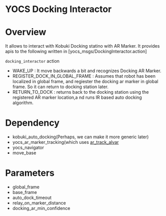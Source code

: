 YOCS Docking Interactor
=======================

# Overview 

It allows to interact with Kobuki Docking statino with AR Marker. It provides apis to the following written in [yocs_msgs/DockingInteractor.action]

`docking_interactor` action

* WAKE_UP : It move backwards a bit and recognizes Docking AR Marker.
* REGISTER_DOCK_IN_GLOBAL_FRAME : Assumes that robot has been localized in global frame, and regiester the docking ar marker in global frame. So it can return to docking station later.
* RETURN_TO_DOCK : returns back to the docking station using the registered AR marker location,a nd runs IR based auto docking algorithm. 

# Dependency

* kobuki_auto_docking(Perhaps, we can make it more generic later)
* yocs_ar_marker_tracking(which uses [ar_track_alvar](http://wiki.ros.org/ar_track_alvar)
* yocs_navigator
* move_base

# Parameters

* global_frame 
* base_frame
* auto_dock_timeout
* relay_on_marker_distance
* docking_ar_min_confidence
